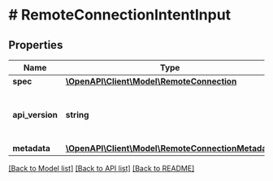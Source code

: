 # # RemoteConnectionIntentInput

## Properties

Name | Type | Description | Notes
------------ | ------------- | ------------- | -------------
**spec** | [**\OpenAPI\Client\Model\RemoteConnection**](RemoteConnection.md) |  |
**api_version** | **string** | API Version of the Nutanix v3 API framework. | [optional] [default to '3.1.0']
**metadata** | [**\OpenAPI\Client\Model\RemoteConnectionMetadata**](RemoteConnectionMetadata.md) |  |

[[Back to Model list]](../../README.md#models) [[Back to API list]](../../README.md#endpoints) [[Back to README]](../../README.md)
